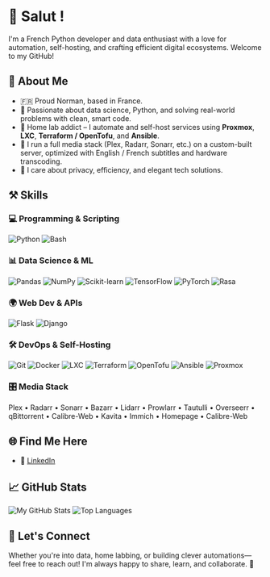 # 👋 Salut !

I'm a French Python developer and data enthusiast with a love for automation, self-hosting, and crafting efficient digital ecosystems. Welcome to my GitHub!

## 🧠 About Me

- 🇫🇷 Proud Norman, based in France.
- 🧪 Passionate about data science, Python, and solving real-world problems with clean, smart code.
- 🏡 Home lab addict – I automate and self-host services using **Proxmox**, **LXC**, **Terraform / OpenTofu**, and **Ansible**.
- 🎥 I run a full media stack (Plex, Radarr, Sonarr, etc.) on a custom-built server, optimized with English / French subtitles and hardware transcoding.
- 🔐 I care about privacy, efficiency, and elegant tech solutions.

## ⚒️ Skills

### 💻 Programming & Scripting
![Python](https://img.shields.io/badge/Python-3776AB?style=for-the-badge&logo=python&logoColor=white)
![Bash](https://img.shields.io/badge/Bash-121011?style=for-the-badge&logo=gnu-bash&logoColor=white)

### 📊 Data Science & ML
![Pandas](https://img.shields.io/badge/Pandas-150458?style=for-the-badge&logo=pandas&logoColor=white)
![NumPy](https://img.shields.io/badge/NumPy-013243?style=for-the-badge&logo=numpy&logoColor=white)
![Scikit-learn](https://img.shields.io/badge/Scikit--learn-F7931E?style=for-the-badge&logo=scikit-learn&logoColor=white)
![TensorFlow](https://img.shields.io/badge/TensorFlow-FF6F00?style=for-the-badge&logo=tensorflow&logoColor=white)
![PyTorch](https://img.shields.io/badge/PyTorch-EE4C2C?style=for-the-badge&logo=pytorch&logoColor=white)
![Rasa](https://img.shields.io/badge/Rasa-1F1E1D?style=for-the-badge&logo=rasa&logoColor=white)

### 🌍 Web Dev & APIs
![Flask](https://img.shields.io/badge/Flask-000000?style=for-the-badge&logo=flask&logoColor=white)
![Django](https://img.shields.io/badge/Django-092E20?style=for-the-badge&logo=django&logoColor=white)

### 🛠️ DevOps & Self-Hosting
![Git](https://img.shields.io/badge/Git-F05032?style=for-the-badge&logo=git&logoColor=white)
![Docker](https://img.shields.io/badge/Docker-2496ED?style=for-the-badge&logo=docker&logoColor=white)
![LXC](https://img.shields.io/badge/LXC-DD4814?style=for-the-badge&logo=Linux%20Containers&logoColor=white)
![Terraform](https://img.shields.io/badge/Terraform-623CE4?style=for-the-badge&logo=terraform&logoColor=white)
![OpenTofu](https://img.shields.io/badge/OpenTofu-FFDA18?logo=opentofu&logoColor=000&style=for-the-badge)
![Ansible](https://img.shields.io/badge/Ansible-EE0000?style=for-the-badge&logo=ansible&logoColor=white)
![Proxmox](https://img.shields.io/badge/Proxmox-E57000?style=for-the-badge&logo=proxmox&logoColor=white)

### 🎛️ Media Stack
Plex • Radarr • Sonarr • Bazarr • Lidarr • Prowlarr • Tautulli • Overseerr • qBittorrent • Calibre-Web • Kavita • Immich • Homepage • Calibre-Web 

## 🌐 Find Me Here

- 💼 [LinkedIn](https://www.linkedin.com/in/chs-jo/)

## 📈 GitHub Stats

![My GitHub Stats](https://github-readme-stats.vercel.app/api?username=JosephCHS&show_icons=true&hide_title=true&hide_border=true&count_private=true&theme=dark)
![Top Languages](https://github-readme-stats.vercel.app/api/top-langs/?username=JosephCHS&layout=compact&langs_count=6&theme=dark&hide_border=true)

## 🤝 Let's Connect

Whether you're into data, home labbing, or building clever automations—feel free to reach out! I'm always happy to share, learn, and collaborate. 🚀
